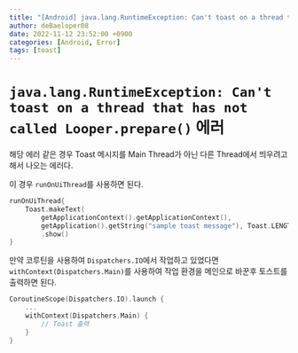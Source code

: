```yaml
---
title: "[Android] java.lang.RuntimeException: Can't toast on a thread that has not called Looper.prepare()"
author: deBaeloper08
date: 2022-11-12 23:52:00 +0900
categories: [Android, Error]
tags: [toast]
---
```


# `java.lang.RuntimeException: Can't toast on a thread that has not called Looper.prepare()` 에러

해당 에러 같은 경우 Toast 메시지를 Main Thread가 아닌 다른 Thread에서 띄우려고 해서 나오는 에러다.

이 경우 `runOnUiThread`를 사용하면 된다.

```kotlin
runOnUiThread{
    Toast.makeText(
        getApplicationContext().getApplicationContext(),
        getApplication().getString("sample toast message"), Toast.LENGTH_SHORT)
        .show()
}
```

만약 코루틴을 사용하여 `Dispatchers.IO`에서 작업하고 있었다면 `withContext(Dispatchers.Main)`를 사용하여 작업 환경을 메인으로 바꾼후 토스트를 출력하면 된다.

```kotlin
CoroutineScope(Dispatchers.IO).launch {
    ...
    withContext(Dispatchers.Main) {
        // Toast 출력
    }
}
```
